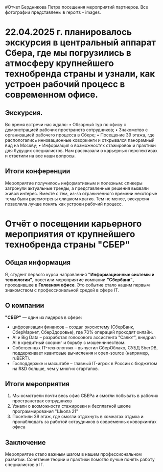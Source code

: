 
#Отчет Бердникова Петра посещения мероприятий партнеров. Все фотографии представлены в reports - images.
# 22.04.2025 г. планировалось экскурсия в центральный аппарат Сбера, где мы погрузились в атмосферу крупнейшего технобренда страны и узнали, как устроен рабочий процесс в современном офисе.

## Экскурсия.
Во время встречи нас ждало:
• Обзорный тур по офису с демонстрацией рабочих пространств сотрудников;
• Знакомство с организацией рабочего процесса в Сбере;
• Посещение 39 этажа, где распологались инновационные коворкинги и открывался панорамный вид на Москву;
• Информация о возможностях стажировок и практики для будущих специалистов.
Нам рассказали о карьерных перспективах и ответили на все наши вопросы.



## Итоги конференции
Мероприятие получилось информативным и полезным: спикеры затронули актуальные тренды, а представленные решения вызвали живой интерес. Вместе с тем, из-за ограниченного времени некоторые темы были рассмотрены слишком кратко. Тем не менее, экскурсия позволила лучше понять как устроен рабочий процесс.

# Отчёт о посещении карьерного мероприятия от крупнейшего технобренда страны "СБЕР"

## Общая информация
Я, студент первого курса направления **"Информационные системы и технологии"**, посетили мероприятие компании **"Сбербанк"**, проходившее в **Головном офисе**. Это событие стало нашим первым знакомством с профессиональной средой в сфере IT.

## О компании
**"СБЕР"** — один из лидеров в сфере:
- цифровизации финансов – создал экосистему (СберБанк, СберМаркет, СберЗдоровье), где 70% операций проходят онлайн.
- AI и Big Data – разработал голосового ассистента "Салют", внедрил AI в кредитный скоринг и борьбу с мошенничеством.
- Собственных IT-технологиях – выпустил СберОблако, СУБД SberDB, поддерживает квантовые вычисления и open-source (например, ruBERT).
- Господдержке и масштабе – главный IT-игрок в России с бюджетом на R&D больше, чем у многих стартапов.

## Итоги мероприятия
1. Мы осмотрели почти весь офис СБЕРа и смогли побывать в рабочих пространствах сотрудников
2. Узнали о возможности стажировки и бесплатной школе программирования "Школа 21"
3. Посетили 39 этаж, где смогли отдохнуть в комнатах отдыха и пронаблюдать за работой сотрудников в современных коворкингах офиса

## Заключение
Мероприятие стало важным шагом в нашем профессиональном развитии. Сочетание теории и практики помогло лучше понять работу специалистов в IT.
